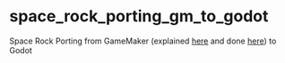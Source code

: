 # space_rock_porting_gm_to_godot

Space Rock Porting from GameMaker (explained [here](https://gamemaker.io/fr/tutorials/make-arcade-space-shooter) and done [here](https://github.com/sinbrive/gm-space-rock)) to Godot


